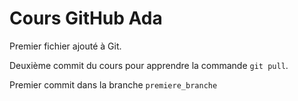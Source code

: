 # Cours GitHub Ada

Premier fichier ajouté à Git.

Deuxième commit du cours pour apprendre la commande `git pull`.

Premier commit dans la branche `premiere_branche`
